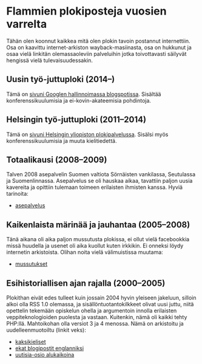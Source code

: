 # Flammien plokiposteja vuosien varrelta

Tähän olen koonnut kaikkea mitä olen plokin tavoin postannut internettiin. Osa
on kaavittu internet-arkiston wayback-masiinasta, osa on hukkunut ja osaa vielä
linkitän olemassaoleviin palveluihin jotka toivottavasti säilyvät hengissä
vielä tulevaisuudessakin.

## Uusin työ-juttuploki (2014–)

Tämä on [sivuni Googlen hallinnoimassa
blogspotissa](http://salmon-snake.blogspot.ie/).  Sisältää
konferenssikuulumisia ja ei-kovin-akateemisia pohdintoja.

## Helsingin työ-juttuploki (2011–2014)

Tämä on [sivuni Helsingin yliopiston
plokipalvelussa](http://blogs.helsinki.fi/tapirine).  Sisälsi myös
konferenssikuulumisia ja muuta kielitiedettä.

## Totaalikausi (2008–2009)

Talven 2008 asepalvelin Suomen valtiota Sörnäisten vankilassa, Seutulassa ja
Suomenlinnassa. Asepalvelus se oli hauskaa aikaa, tavattiin paljon uusia
kavereita ja opittiin tulemaan toimeen erilaisten ihmisten kanssa. Hyviä
tarinoita:

- [asepalvelus](2008-11-11-asepalvelus.html)

## Kaikenlaista märinää ja jauhantaa (2005–2008)

Tänä aikana oli aika paljon mussutusta plokissa, ei ollut vielä facebookkia
missä huudella ja usenet oli aika kuollut kuten irkkikin. Ei onneksi löydy
internetin arkistoista. Olihan noita vielä välimuistissa muutama:

- [mussutukset](2009-03-01-mussutukset.html)

## Esihistoriallisen ajan rajalla (2000–2005)

Plokithan eivät edes tulleet kuin jossain 2004 hyvin yleiseen jakeluun, silloin
alkoi olla RSS 1.0 olemassa, ja sisällöntuotantokilkkeet olivat uusi juttu,
niitä opettelin tekemään opiskelun ohella ja argumentoin innolla erilaisten
veppiteknologioiden puolesta ja vastaan. Kuitenkin, nämä oli kaikki tehty
PHP:llä. Mahtoikohan olla versiot 3 ja 4 menossa. Nämä on arkistoitu ja
uudelleenmuotoiltu (linkit veks):

- [kaksikieliset](2005-08-12-kaksikieliset.html)
- [ekat blogipostit englanniksi](2005-03-30-first-blog-posts.html)
- [uutisia-osio alukaikoina](2004-04-01-old-news.html)

